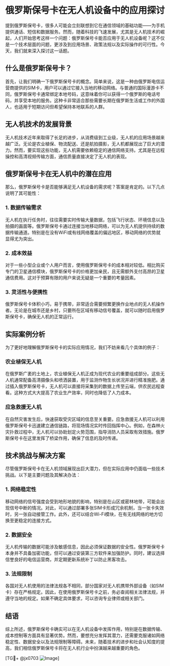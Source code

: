 # 俄罗斯保号卡在无人机设备中的应用探讨

提到俄罗斯保号卡，很多人可能会立刻联想到它在通信领域的基础功能——为手机提供通话、短信和数据服务。然而，随着科技的飞速发展，尤其是无人机技术的崛起，人们开始思考这样一个问题：俄罗斯保号卡能否应用于无人机设备呢？这不仅是一个技术层面的问题，更涉及到应用场景、政策法规以及实际操作的可行性。今天，我们就来深入探讨这一话题。

## 什么是俄罗斯保号卡？

首先，让我们明确一下俄罗斯保号卡的概念。简单来说，这是一种由俄罗斯电信运营商提供的SIM卡，用户可以通过它接入当地的移动网络。与普通的国际漫游卡不同，俄罗斯保号卡通常绑定本地号码，这意味着你可以获得一个俄罗斯的电话号码，并享受本地的服务。这种卡非常适合那些需要长期在俄罗斯生活或工作的外国人，也适用于短期访问但希望保持本地联系的人群。

## 无人机技术的发展背景

无人机技术近年来取得了长足的进步，从消费级到工业级，无人机的应用场景越来越广泛。无论是农业植保、物流配送、还是航拍摄影，无人机都展现出了巨大的潜力。然而，要实现这些功能，无人机需要依赖稳定的通信网络支持。尤其是在远程操控和高清视频传输方面，通信质量直接决定了无人机的表现。

## 俄罗斯保号卡在无人机中的潜在应用

那么，俄罗斯保号卡是否能够满足无人机设备的需求呢？答案是肯定的。以下几点说明了其可能性：

### 1. 数据传输需求

无人机在执行任务时，往往需要实时传输大量数据，包括飞行状态、环境信息以及拍摄的画面等。俄罗斯保号卡通过连接当地移动网络，可以为无人机提供持续的数据传输通道。特别是在没有WiFi或有线网络覆盖的偏远地区，移动网络的优势就显得尤为突出。

### 2. 成本效益

对于一些小型企业或个人用户而言，使用俄罗斯保号卡的成本相对较低。相比购买专门的卫星通信模块，俄罗斯保号卡的价格更加亲民，且无需额外支付高昂的卫星通信费用。这对于预算有限的用户来说无疑是一个重要的考量因素。

### 3. 灵活性与便携性

俄罗斯保号卡体积小巧，易于携带，非常适合需要频繁更换作业地点的无人机操作者。无论是在城市还是乡村，只要所在区域有移动信号覆盖，就可以随时启用俄罗斯保号卡，确保无人机的正常运行。

## 实际案例分析

为了更好地理解俄罗斯保号卡的实际应用情况，我们不妨来看几个具体的例子：

### 农业植保无人机

在俄罗斯广袤的土地上，农业植保无人机正成为现代农业的重要组成部分。这些无人机通常配备高清摄像头和喷洒装置，用于监测作物生长状况并进行精准施肥。通过插入俄罗斯保号卡，无人机可以直接将采集到的数据上传至云端，供农民远程查看。这种方式大大提高了农业生产效率，同时也降低了人力成本。

### 应急救援无人机

在自然灾害发生后，快速获取受灾区域的信息至关重要。应急救援无人机可以利用俄罗斯保号卡迅速建立通信链路，将现场情况实时传回指挥中心。例如，在森林火灾扑救过程中，无人机可以协助划定火势范围，指导消防人员采取有效措施。俄罗斯保号卡在这里发挥了桥梁作用，确保了信息的及时传递。

## 技术挑战与解决方案

尽管俄罗斯保号卡在无人机领域展现出巨大潜力，但在实际应用中仍面临一些技术挑战。以下是主要问题及其解决办法：

### 1. 网络稳定性

移动网络的信号强度会受到地形地貌的影响，特别是在山区或密林地带，可能会出现信号中断的情况。对此，可以通过部署多张SIM卡形成冗余机制，当一张卡失效时，另一张自动接管工作。此外，还可以结合Wi-Fi模块，在有无线网络的地方切换至更稳定的连接方式。

### 2. 数据安全

无人机传输的数据可能涉及敏感信息，因此必须保证数据的安全性。俄罗斯保号卡本身并不具备加密功能，但可以通过安装第三方软件来加强防护。同时，建议选择信誉良好的电信运营商，并定期更新系统补丁以防止黑客攻击。

### 3. 法规限制

各国对无人机使用的法律法规各不相同，部分国家对无人机携带外部设备（如SIM卡）存在严格规定。因此，在使用俄罗斯保号卡之前，务必查阅相关法律法规，并遵守当地的规定。如果不确定具体要求，可以咨询专业律师或相关部门。

## 结语

综上所述，俄罗斯保号卡确实可以在无人机设备中发挥作用，特别是在数据传输、成本控制等方面具有显著优势。然而，要想充分发挥其潜力，还需要克服诸如网络稳定性、数据安全以及法规限制等障碍。未来，随着技术的进步和社会认知度的提高，我们相信俄罗斯保号卡将在无人机行业中扮演越来越重要的角色。

[TG💪+ @jx0703 ![Image](https://github.com/user-attachments/assets/dbca1d08-cadb-493c-b0ec-ad6f7a83f270)]